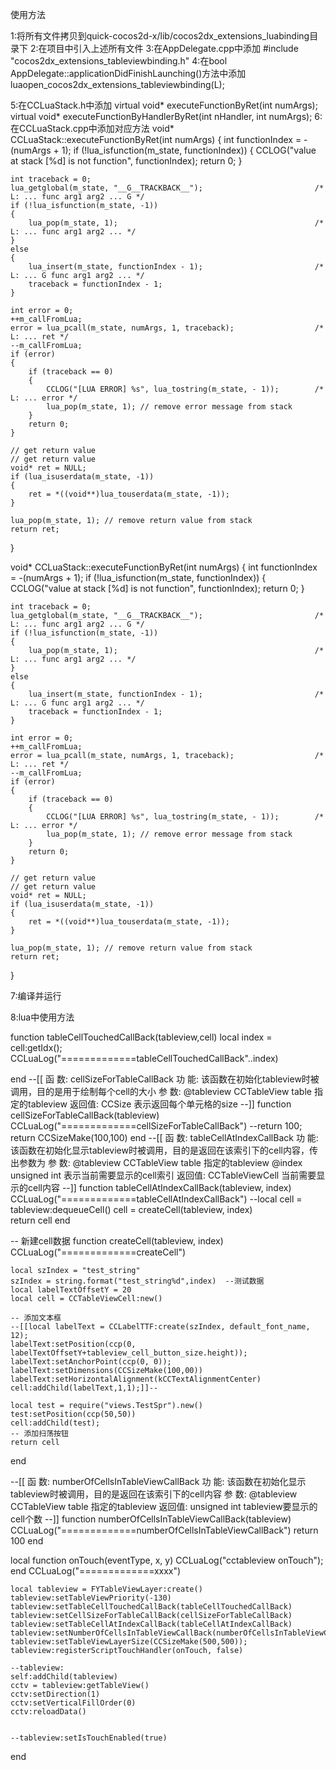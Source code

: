 使用方法


1:将所有文件拷贝到quick-cocos2d-x/lib/cocos2dx_extensions_luabinding目录下
2:在项目中引入上述所有文件
3:在AppDelegate.cpp中添加
	#include "cocos2dx_extensions_tableviewbinding.h"
4:在bool AppDelegate::applicationDidFinishLaunching()方法中添加
	luaopen_cocos2dx_extensions_tableviewbinding(L);

5:在CCLuaStack.h中添加
    virtual void* executeFunctionByRet(int numArgs);
    virtual void* executeFunctionByHandlerByRet(int nHandler, int numArgs);
6:在CCLuaStack.cpp中添加对应方法
void* CCLuaStack::executeFunctionByRet(int numArgs)
{
    int functionIndex = -(numArgs + 1);
    if (!lua_isfunction(m_state, functionIndex))
    {
        CCLOG("value at stack [%d] is not function", functionIndex);
        return 0;
    }
    
    int traceback = 0;
    lua_getglobal(m_state, "__G__TRACKBACK__");                         /* L: ... func arg1 arg2 ... G */
    if (!lua_isfunction(m_state, -1))
    {
        lua_pop(m_state, 1);                                            /* L: ... func arg1 arg2 ... */
    }
    else
    {
        lua_insert(m_state, functionIndex - 1);                         /* L: ... G func arg1 arg2 ... */
        traceback = functionIndex - 1;
    }
    
    int error = 0;
    ++m_callFromLua;
    error = lua_pcall(m_state, numArgs, 1, traceback);                  /* L: ... ret */
    --m_callFromLua;
    if (error)
    {
        if (traceback == 0)
        {
            CCLOG("[LUA ERROR] %s", lua_tostring(m_state, - 1));        /* L: ... error */
            lua_pop(m_state, 1); // remove error message from stack
        }
        return 0;
    }
    
    // get return value
    // get return value
    void* ret = NULL;
    if (lua_isuserdata(m_state, -1))
    {
        ret = *((void**)lua_touserdata(m_state, -1));
    }
    
    lua_pop(m_state, 1); // remove return value from stack
    return ret;
}

void* CCLuaStack::executeFunctionByRet(int numArgs)
{
    int functionIndex = -(numArgs + 1);
    if (!lua_isfunction(m_state, functionIndex))
    {
        CCLOG("value at stack [%d] is not function", functionIndex);
        return 0;
    }
    
    int traceback = 0;
    lua_getglobal(m_state, "__G__TRACKBACK__");                         /* L: ... func arg1 arg2 ... G */
    if (!lua_isfunction(m_state, -1))
    {
        lua_pop(m_state, 1);                                            /* L: ... func arg1 arg2 ... */
    }
    else
    {
        lua_insert(m_state, functionIndex - 1);                         /* L: ... G func arg1 arg2 ... */
        traceback = functionIndex - 1;
    }
    
    int error = 0;
    ++m_callFromLua;
    error = lua_pcall(m_state, numArgs, 1, traceback);                  /* L: ... ret */
    --m_callFromLua;
    if (error)
    {
        if (traceback == 0)
        {
            CCLOG("[LUA ERROR] %s", lua_tostring(m_state, - 1));        /* L: ... error */
            lua_pop(m_state, 1); // remove error message from stack
        }
        return 0;
    }
    
    // get return value
    // get return value
    void* ret = NULL;
    if (lua_isuserdata(m_state, -1))
    {
        ret = *((void**)lua_touserdata(m_state, -1));
    }
    
    lua_pop(m_state, 1); // remove return value from stack
    return ret;
}

7:编译并运行
	

8:lua中使用方法




function tableCellTouchedCallBack(tableview,cell)
    local index = cell:getIdx();
	CCLuaLog("=============tableCellTouchedCallBack"..index)
	
end
--[[
函  数: cellSizeForTableCallBack
功  能: 该函数在初始化tableview时被调用，目的是用于绘制每个cell的大小
参  数: @tableview CCTableView table	指定的tableview
返回值: CCSize							表示返回每个单元格的size
--]]
function cellSizeForTableCallBack(tableview)
	CCLuaLog("=============cellSizeForTableCallBack")
    --return 100;
	return CCSizeMake(100,100)
end
--[[
函  数: tableCellAtIndexCallBack
功  能: 该函数在初始化显示tableview时被调用，目的是返回在该索引下的cell内容，传出参数为
参  数: @tableview CCTableView table	指定的tableview
		@index unsigned int				表示当前需要显示的cell索引
返回值: CCTableViewCell					当前需要显示的cell内容
--]]
function tableCellAtIndexCallBack(tableview, index)
	CCLuaLog("=============tableCellAtIndexCallBack")
	--local cell = tableview:dequeueCell()
    cell = createCell(tableview, index)		
	return cell
end

-- 新建cell数据
function createCell(tableview, index)
	CCLuaLog("=============createCell")

	local szIndex = "test_string" 
	szIndex = string.format("test_string%d",index)	--测试数据
	local labelTextOffsetY = 20
	local cell = CCTableViewCell:new()

	-- 添加文本框
	--[[local labelText = CCLabelTTF:create(szIndex, default_font_name, 12);
	labelText:setPosition(ccp(0, labelTextOffsetY+tableview_cell_button_size.height));
	labelText:setAnchorPoint(ccp(0, 0));
	labelText:setDimensions(CCSizeMake(100,00))
	labelText:setHorizontalAlignment(kCCTextAlignmentCenter)
	cell:addChild(labelText,1,1);]]--
    
    local test = require("views.TestSpr").new()
    test:setPosition(ccp(50,50))
	cell:addChild(test);
	-- 添加扫荡按钮
	return cell
end

--[[
函  数: numberOfCellsInTableViewCallBack
功  能: 该函数在初始化显示tableview时被调用，目的是返回在该索引下的cell内容
参  数: @tableview CCTableView table	指定的tableview
返回值: unsigned int			tableview要显示的cell个数
--]]
function numberOfCellsInTableViewCallBack(tableview)	
	CCLuaLog("=============numberOfCellsInTableViewCallBack")
	return 100
end

local function onTouch(eventType, x, y)
    CCLuaLog("cctableview onTouch");
end
	CCLuaLog("=============xxxx")

	local tableview = FYTableViewLayer:create()
	tableview:setTableViewPriority(-130)
	tableview:setTableCellTouchedCallBack(tableCellTouchedCallBack)
	tableview:setCellSizeForTableCallBack(cellSizeForTableCallBack)
	tableview:setTableCellAtIndexCallBack(tableCellAtIndexCallBack)
	tableview:setNumberOfCellsInTableViewCallBack(numberOfCellsInTableViewCallBack)
    tableview:setTableViewLayerSize(CCSizeMake(500,500));
    tableview:registerScriptTouchHandler(onTouch, false)

    --tableview:
    self:addChild(tableview)
    cctv = tableview:getTableView()
   	cctv:setDirection(1)
	cctv:setVerticalFillOrder(0)
	cctv:reloadData()
    

    --tableview:setIsTouchEnabled(true)  
   
end

